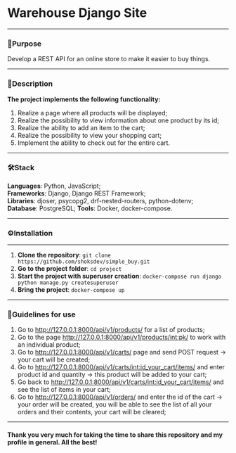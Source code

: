 # Warehouse Django Site

---

### 🎯Purpose

Develop a REST API for an online store to make it easier to buy things.

---

### 📝Description

**The project implements the following functionality:**  
1) Realize a page where all products will be displayed;  
2) Realize the possibility to view information about one product by its id;  
3) Realize the ability to add an item to the cart;  
4) Realize the possibility to view your shopping cart;  
5) Implement the ability to check out for the entire cart.

---

### 🛠️Stack

**Languages**: Python, JavaScript;  
**Frameworks**: Django, Django REST Framework;  
**Libraries**: djoser, psycopg2, drf-nested-routers, python-dotenv;  
**Database**: PostgreSQL;
**Tools**: Docker, docker-compose.

---

### ⚙️Installation

---

1) **Clone the repository**: ```git clone https://github.com/shoksdev/simple_buy.git```  
2) **Go to the project folder**: ```cd project```  
3) **Start the project with superuser creation**: ```docker-compose run django python manage.py createsuperuser```  
4) **Bring the project**: ```docker-compose up```  

---

### 📙Guidelines for use

1) Go to http://127.0.0.1:8000/api/v1/products/ for a list of products;
2) Go to the page http://127.0.0.1:8000/api/v1/products/int:pk/ to work with an individual product;  
3) Go to http://127.0.0.1:8000/api/v1/carts/ page and send POST request -> your cart will be created;  
4) Go to http://127.0.0.1:8000/api/v1/carts/int:id_your_cart/items/ and enter product id and quantity -> this product will be added to your cart;  
5) Go back to http://127.0.0.1:8000/api/v1/carts/int:id_your_cart/items/ and see the list of items in your cart;  
6) Go to http://127.0.0.1:8000/api/v1/orders/ and enter the id of the cart -> your order will be created, you will be able to see the list of all your orders and their contents, your cart will be cleared;  

---

#### Thank you very much for taking the time to share this repository and my profile in general. All the best!
